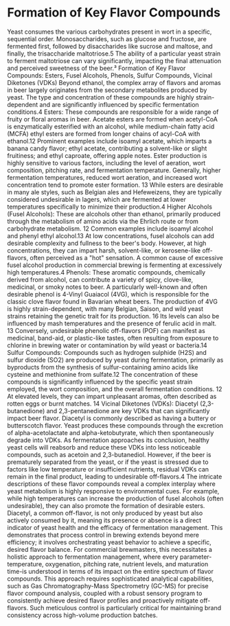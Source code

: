 # Formation of Key Flavor Compounds

Yeast consumes the various carbohydrates present in wort in a specific, sequential order.
Monosaccharides, such as glucose and fructose, are fermented first, followed by disaccharides
like sucrose and maltose, and finally, the trisaccharide maltotriose.5 The ability of a particular
yeast strain to ferment maltotriose can vary significantly, impacting the final attenuation and
perceived sweetness of the beer.³
Formation of Key Flavor Compounds: Esters, Fusel Alcohols, Phenols, Sulfur
Compounds, Vicinal Diketones (VDKs)
Beyond ethanol, the complex array of flavors and aromas in beer largely originates from the
secondary metabolites produced by yeast. The type and concentration of these compounds are
highly strain-dependent and are significantly influenced by specific fermentation conditions.4
Esters: These compounds are responsible for a wide range of fruity or floral aromas in beer.
Acetate esters are formed when acetyl-CoA is enzymatically esterified with an alcohol, while
medium-chain fatty acid (MCFA) ethyl esters are formed from longer chains of acyl-CoA with
ethanol.12 Prominent examples include isoamyl acetate, which imparts a banana candy flavor;
ethyl acetate, contributing a solvent-like or slight fruitiness; and ethyl caproate, offering apple
notes. Ester production is highly sensitive to various factors, including the level of aeration, wort
composition, pitching rate, and fermentation temperature. Generally, higher fermentation
temperatures, reduced wort aeration, and increased wort concentration tend to promote ester
formation. 13 While esters are desirable in many ale styles, such as Belgian ales and
Hefeweizens, they are typically considered undesirable in lagers, which are fermented at lower
temperatures specifically to minimize their production.4
Higher Alcohols (Fusel Alcohols): These are alcohols other than ethanol, primarily produced
through the metabolism of amino acids via the Ehrlich route or from carbohydrate metabolism.
12 Common examples include isoamyl alcohol and phenyl ethyl alcohol.13 At low
concentrations, fusel alcohols can add desirable complexity and fullness to the beer's body.
However, at high concentrations, they can impart harsh, solvent-like, or kerosene-like off-flavors,
often perceived as a "hot" sensation. A common cause of excessive fusel alcohol production in
commercial brewing is fermenting at excessively high temperatures.4
Phenols: These aromatic compounds, chemically derived from alcohol, can contribute a variety
of spicy, clove-like, medicinal, or smoky notes to beer. A particularly well-known and often
desirable phenol is 4-Vinyl Guaiacol (4VG), which is responsible for the classic clove flavor
found in Bavarian wheat beers. The production of 4VG is highly strain-dependent, with many
Belgian, Saison, and wild yeast strains retaining the genetic trait for its production. 16 Its levels
can also be influenced by mash temperatures and the presence of ferulic acid in malt. 13
Conversely, undesirable phenolic off-flavors (POF) can manifest as medicinal, band-aid, or
plastic-like tastes, often resulting from exposure to chlorine in brewing water or contamination
by wild yeast or bacteria.14
Sulfur Compounds: Compounds such as hydrogen sulphide (H2S) and sulfur dioxide (SO2)
are produced by yeast during fermentation, primarily as byproducts from the synthesis of
sulfur-containing amino acids like cysteine and methionine from sulfate.12 The concentration of
these compounds is significantly influenced by the specific yeast strain employed, the wort
composition, and the overall fermentation conditions. 12 At elevated levels, they can impart
unpleasant aromas, often described as rotten eggs or burnt matches. 14
Vicinal Diketones (VDKs): Diacetyl (2,3-butanedione) and 2,3-pentanedione are key VDKs that
can significantly impact beer flavor. Diacetyl is commonly described as having a buttery or
butterscotch flavor. Yeast produces these compounds through the excretion of
alpha-acetolactate and alpha-ketobutyrate, which then spontaneously degrade into VDKs. As
fermentation approaches its conclusion, healthy yeast cells will reabsorb and reduce these
VDKs into less noticeable compounds, such as acetoin and 2,3-butanediol. However, if the beer
is prematurely separated from the yeast, or if the yeast is stressed due to factors like low
temperature or insufficient nutrients, residual VDKs can remain in the final product, leading to
undesirable off-flavors.4
The intricate descriptions of these flavor compounds reveal a complex interplay where yeast
metabolism is highly responsive to environmental cues. For example, while high temperatures
can increase the production of fusel alcohols (often undesirable), they can also promote the
formation of desirable esters. Diacetyl, a common off-flavor, is not only produced by yeast but
also actively consumed by it, meaning its presence or absence is a direct indicator of yeast
health and the efficacy of fermentation management. This demonstrates that process control in
brewing extends beyond mere efficiency; it involves orchestrating yeast behavior to achieve a
specific, desired flavor balance. For commercial brewmasters, this necessitates a holistic
approach to fermentation management, where every parameter-temperature, oxygenation,
pitching rate, nutrient levels, and maturation time-is understood in terms of its impact on the
entire spectrum of flavor compounds. This approach requires sophisticated analytical
capabilities, such as Gas Chromatography-Mass Spectrometry (GC-MS) for precise flavor
compound analysis, coupled with a robust sensory program to consistently achieve desired
flavor profiles and proactively mitigate off-flavors. Such meticulous control is particularly critical
for maintaining brand consistency across high-volume production batches.
